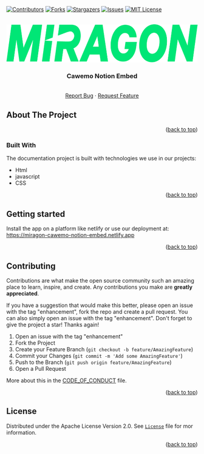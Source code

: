 <div id="top"></div>

<!-- PROJECT SHIELDS -->
[![Contributors][contributors-shield]][contributors-url]
[![Forks][forks-shield]][forks-url]
[![Stargazers][stars-shield]][stars-url]
[![Issues][issues-shield]][issues-url]
[![MIT License][license-shield]][license-url]
<!-- END OF PROJECT SHIELDS -->

<!-- PROJECT LOGO -->
<br />
<div align="center">
  <a href="#">
    <img src="images/logo.png" alt="Logo" height="100">
  </a>

<h3 align="center">Cawemo Notion Embed</h3>

  <p align="center">
    <i></i>
    <br /><a href="https://github.com/FlowSquad/cawemo-notion-embed/issues">Report Bug</a>
    ·
    <a href="https://github.com/FlowSquad/cawemo-notion-embed/issues">Request Feature</a>
  </p>
</div>

<!-- ABOUT THE PROJECT -->
## About The Project


<p align="right">(<a href="#top">back to top</a>)</p>


### Built With

The documentation project is built with technologies we use in our projects:

* Html
* javascript
* CSS

<p align="right">(<a href="#top">back to top</a>)</p>

## Getting started

Install the app on a platform like netlify or use our deployment at: https://miragon-cawemo-notion-embed.netlify.app

<p align="right">(<a href="#top">back to top</a>)</p>


<!-- CONTRIBUTING -->
## Contributing

Contributions are what make the open source community such an amazing place to learn, inspire, and create. Any contributions you make are **greatly appreciated**.

If you have a suggestion that would make this better, please open an issue with the tag "enhancement", fork the repo and create a pull request. You can also simply open an issue with the tag "enhancement".
Don't forget to give the project a star! Thanks again!

1. Open an issue with the tag "enhancement"
2. Fork the Project
3. Create your Feature Branch (`git checkout -b feature/AmazingFeature`)
4. Commit your Changes (`git commit -m 'Add some AmazingFeature'`)
5. Push to the Branch (`git push origin feature/AmazingFeature`)
6. Open a Pull Request

More about this in the [CODE_OF_CONDUCT](/CODE_OF_CONDUCT.md) file.

<p align="right">(<a href="#top">back to top</a>)</p>

## License

Distributed under the Apache License Version 2.0. See [`License`](LICENSE) file for mor information.


<p align="right">(<a href="#top">back to top</a>)</p>

<!-- MARKDOWN LINKS & IMAGES -->
<!-- https://www.markdownguide.org/basic-syntax/#reference-style-links -->
[contributors-shield]: https://img.shields.io/github/contributors/FlowSquad/cawemo-notion-embed.svg?style=for-the-badge

[contributors-url]: https://github.com/FlowSquad/cawemo-notion-embed/graphs/contributors

[forks-shield]: https://img.shields.io/github/forks/FlowSquad/cawemo-notion-embed.svg?style=for-the-badge

[forks-url]: https://github.com/FlowSquad/cawemo-notion-embed/network/members

[stars-shield]: https://img.shields.io/github/stars/FlowSquad/cawemo-notion-embed.svg?style=for-the-badge

[stars-url]: https://github.com/FlowSquad/cawemo-notion-embed/stargazers

[issues-shield]: https://img.shields.io/github/issues/FlowSquad/cawemo-notion-embed.svg?style=for-the-badge

[issues-url]: https://github.com/FlowSquad/cawemo-notion-embed/issues

[license-shield]: https://img.shields.io/github/license/FlowSquad/cawemo-notion-embed.svg?style=for-the-badge

[license-url]: https://github.com/FlowSquad/cawemo-notion-embed/blob/master/LICENSE
